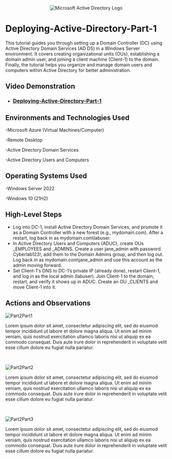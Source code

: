 <p align="center">
<img src="https://i.imgur.com/pU5A58S.png" alt="Microsoft Active Directory Logo"/>
</p>

<h1>Deploying-Active-Directory-Part-1</h1>
This tutorial guides you through setting up a Domain Controller (DC) using Active Directory Domain Services (AD DS) in a Windows Server environment. It covers creating organizational units (OUs), establishing a domain admin user, and joining a client machine (Client-1) to the domain. Finally, the tutorial helps you organize and manage domain users and computers within Active Directory for better administration. <br />


<h2>Video Demonstration</h2>

- ### [Deploying-Active-Directory-Part-1](https://youtu.be/kdiHus6eiRc?si=aAm-g_4NeCuBEfsZ)

<h2>Environments and Technologies Used</h2>

-Microsoft Azure (Virtual Machines/Computer)

-Remote Desktop

-Active Directory Domain Services

-Active Directory Users and Computers


<h2>Operating Systems Used </h2>

-Windows Server 2022

-Windows 10 (21H2)

<h2>High-Level Steps</h2>

- Log into DC-1, install Active Directory Domain Services, and promote it as a Domain Controller with a new forest (e.g., mydomain.com). After a restart, log back in as mydomain.com\labuser.
- In Active Directory Users and Computers (ADUC), create OUs _EMPLOYEES and _ADMINS. Create a user jane_admin with password Cyberlab123!, add them to the Domain Admins group, and then log out. Log back in as mydomain.com\jane_admin and use this account as the admin moving forward.
- Set Client-1's DNS to DC-1’s private IP (already done), restart Client-1, and log in as the local admin (labuser). Join Client-1 to the domain, restart, and verify it shows up in ADUC. Create an OU _CLIENTS and move Client-1 into it.

<h2>Actions and Observations</h2>

<p>


![Part2Part1](https://github.com/user-attachments/assets/aa1eed8d-4440-4939-84a5-0983af61fcbe)



</p>
<p>
Lorem ipsum dolor sit amet, consectetur adipiscing elit, sed do eiusmod tempor incididunt ut labore et dolore magna aliqua. Ut enim ad minim veniam, quis nostrud exercitation ullamco laboris nisi ut aliquip ex ea commodo consequat. Duis aute irure dolor in reprehenderit in voluptate velit esse cillum dolore eu fugiat nulla pariatur.
</p>
<br />

<p>


![Part2Part2](https://github.com/user-attachments/assets/21b3ca29-588d-44f3-9d2f-4edc9b255060)



</p>
<p>
Lorem ipsum dolor sit amet, consectetur adipiscing elit, sed do eiusmod tempor incididunt ut labore et dolore magna aliqua. Ut enim ad minim veniam, quis nostrud exercitation ullamco laboris nisi ut aliquip ex ea commodo consequat. Duis aute irure dolor in reprehenderit in voluptate velit esse cillum dolore eu fugiat nulla pariatur.
</p>
<br />

<p>


![Part2Part3](https://github.com/user-attachments/assets/fb10ec4f-3fc4-42db-83cf-44decf0c4e50)



</p>
<p>
Lorem ipsum dolor sit amet, consectetur adipiscing elit, sed do eiusmod tempor incididunt ut labore et dolore magna aliqua. Ut enim ad minim veniam, quis nostrud exercitation ullamco laboris nisi ut aliquip ex ea commodo consequat. Duis aute irure dolor in reprehenderit in voluptate velit esse cillum dolore eu fugiat nulla pariatur.
</p>
<br />
